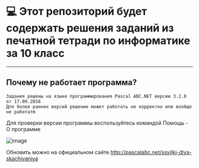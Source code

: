 ﻿# :computer: Этот репозиторий будет содержать решения заданий из печатной тетради по информатике за 10 класс
____

## Почему не работает программа? 

```
Задания решены на языке программирования Pascal ABC.NET версии 3.2.0 от 17.09.2016
Для более ранних версий решение может работать не корректно или вообще не работатm
```

Для проверки версии программы воспользуйтесь командой Помощь - О программе

![image](https://user-images.githubusercontent.com/91423699/192289616-f4a0448a-391b-409d-9c97-6ac5cd3303e7.png)

Обновить можно на официальном сайте http://pascalabc.net/ssyilki-dlya-skachivaniya

